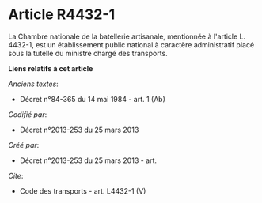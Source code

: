 # Article R4432-1

La Chambre nationale de la batellerie artisanale, mentionnée à l'article L. 4432-1, est un établissement public national à
caractère administratif placé sous la tutelle du ministre chargé des transports.

**Liens relatifs à cet article**

_Anciens textes_:

  - Décret n°84-365 du 14 mai 1984 - art. 1 (Ab)

_Codifié par_:

  - Décret n°2013-253 du 25 mars 2013

_Créé par_:

  - Décret n°2013-253 du 25 mars 2013 - art.

_Cite_:

  - Code des transports - art. L4432-1 (V)
